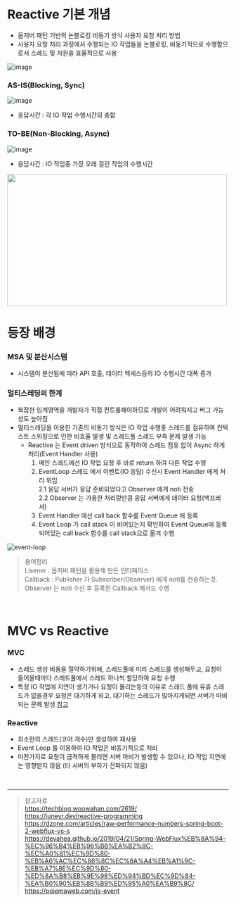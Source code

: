 # Reactive 기본 개념
* 옵저버 패턴 기반의 논블로킹 비동기 방식 사용자 요청 처리 방법
* 사용자 요청 처리 과정에서 수행되는 IO 작업들을 논블로킹, 비동기적으로 수행함으로서 스레드 및 자원을 효율적으로 사용

![image](https://user-images.githubusercontent.com/48702893/130321605-f755f95c-5007-4e9b-a0c2-01996350c64f.png)

### AS-IS(Blocking, Sync)
![image](https://user-images.githubusercontent.com/48702893/109412880-e4eed700-79ed-11eb-977e-a9b960318dca.png)
* 응답시간 : 각 IO 작업 수행시간의 총합

### TO-BE(Non-Blocking, Async)
![image](https://user-images.githubusercontent.com/48702893/109412882-e7513100-79ed-11eb-8d43-d18b2786486d.png)
* 응답시간 : IO 작업중 가장 오래 걸린 작업의 수행시간

<img src="https://user-images.githubusercontent.com/48702893/128733391-1346d4ea-f67b-434f-9b18-713d3407f88c.png" width="500" height="300">

<br>

# 등장 배경
### MSA 및 분산시스템
* 시스템이 분산됨에 따라 API 호출, 데이터 엑세스등의 IO 수행시간 대폭 증가

### 멀티스레딩의 한계
* 복잡한 임계영역을 개발자가 직접 컨트롤해야하므로 개발이 어려워지고 버그 가능성도 높아짐
* 멀티스레딩을 이용한 기존의 비동기 방식은 IO 작업 수행중 스레드를 점유하여 컨텍스트 스위칭으로 인한 비효율 발생 및 스레드풀 스레드 부족 문제 발생 가능
	* Reactive 는 Event driven 방식으로 동작하여 스레드 점유 없이 Async 하게 처리(Event Handler 사용)
		1. 메인 스레드에선 IO 작업 요청 후 바로 return 하여 다른 작업 수행 <br>
		2. EventLoop 스레드 에서 이벤트(IO 응답) 수신시 Event Handler 에게 처리 위임 <br>
			2.1 응답 서버가 응답 준비되었다고 Observer 에게 noti 전송 <br>
			2.2 Observer 는 가용한 처리량만큼 응답 서버에게 데이터 요청(백프레셔)
		3. Event Handler 에선 call back 함수를 Event Queue 에 등록 <br>
		4. Event Loop 가 call stack 이 비어있는지 확인하여 Event Queue에 등록되어있는 call back 함수를 call stack으로 옮겨 수행

![event-loop](https://user-images.githubusercontent.com/48702893/129528788-c0374bff-8735-4d9e-8c69-021a62b0d642.gif)

> 용어정리 <br>
> Lisener : 옵저버 패턴을 활용해 만든 인터페이스 <br>
> Callback : Publisher 가 Subscriber(Observer) 에게 noti를 전송하는것. Observer 는 noti 수신 후 등록된 Callback 메서드 수행

<br>

# MVC vs Reactive
### MVC
* 스레드 생성 비용을 절약하기위해, 스레드풀에 미리 스레드를 생성해두고, 요청이 들어올때마다 스레드풀에서 스레드 하나씩 할당하여 요청 수행
* 특정 IO 작업에 지연이 생기거나 요청이 몰리는등의 이유로 스레드 풀에 유휴 스레드가 없을경우 요청은 대기하게 되고, 대기하는 스레드가 많아지게되면 서버가 마비되는 문제 발생 [참고](https://gunsdevlog.blogspot.com/2020/09/reactive-streams-reactor-webflux.html) 

### Reactive
* 최소한의 스레드(코어 개수)만 생성하여 재사용
* Event Loop 를 이용하여 IO 작업은 비동기적으로 처리
* 마찬가지로 요청이 급격하게 몰리면 서버 마비가 발생할 수 있으나, IO 작업 지연에는 영향받지 않음 (타 서버의 부하가 전파되지 않음)

<br>

***
> 참고자료<br>
> https://techblog.woowahan.com/2619/ <br>
> https://juneyr.dev/reactive-programming <br>
> https://dzone.com/articles/raw-performance-numbers-spring-boot-2-webflux-vs-s <br>
> https://devahea.github.io/2019/04/21/Spring-WebFlux%EB%8A%94-%EC%96%B4%EB%96%BB%EA%B2%8C-%EC%A0%81%EC%9D%80-%EB%A6%AC%EC%86%8C%EC%8A%A4%EB%A1%9C-%EB%A7%8E%EC%9D%80-%ED%8A%B8%EB%9E%98%ED%94%BD%EC%9D%84-%EA%B0%90%EB%8B%B9%ED%95%A0%EA%B9%8C/ <br>
> https://poiemaweb.com/js-event